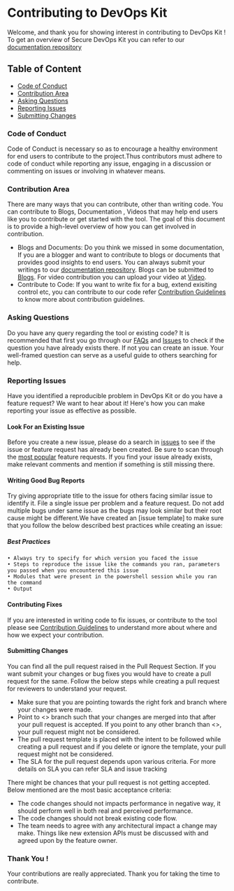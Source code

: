 # Contributing to DevOps Kit 

Welcome, and thank you for showing interest in contributing to DevOps Kit ! 
To get an overview of Secure DevOps Kit you can refer to our [documentation repository]( https://github.com/azsk/DevOpsKit-docs.)


## Table of Content
 * [Code of Conduct]()
 * [Contribution Area]()
 * [Asking Questions]()
 * [Reporting Issues]()
 * [Submitting Changes]()
	
	
### Code of Conduct

Code of Conduct is necessary so as to encourage a healthy environment for end users to contribute to the project.Thus contributors must adhere to code of conduct while reporting any issue, engaging in a discussion or commenting on issues or involving in whatever means.

### Contribution Area
There are many ways that you can contribute, other than writing code. You can contribute to Blogs, Documentation , Videos that may help end users like you to contribute or get started with the tool. The goal of this document is to provide a high-level overview of how you can get involved in contribution.
 * Blogs and Documents: Do you think we missed in some documentation, If you are a blogger and want to contribute to blogs or documents that provides good insights to end users.
  You can always submit your writings to our [documentation repository](https://github.com/azsk/DevOpsKit-docs). Blogs can be submitted to [Blogs](https://github.com/azsk/DevOpsKit-docs/tree/master/Blogs). For video contribution you can upload your video at [Video](https://github.com/azsk/DevOpsKit-docs/tree/master/Videos).
* Contribute to Code:  If you want to write fix for a bug, extend exisiting control etc, you can contribute to our code refer [Contribution Guidelines]() to know more about contribution guidelines. 


### Asking Questions

Do you have any query regarding the tool or existing code? It is recommended that first you go through our [FAQs](https://github.com/azsk/DevOpsKit-docs/tree/master/FAQs) and [Issues](https://github.com/azsk/DevOpsKit/issues) to check if the question you have already exists there. If not you can create an issue.
 Your well-framed question can serve as a useful guide to others searching for help.

### Reporting Issues

Have you identified a reproducible problem in DevOps Kit or do you have a feature request? We want to hear about it! Here's how you can make reporting your issue as effective as possible.

#### Look For an Existing Issue

Before you create a new issue, please do a search in [issues](https://github.com/azsk/DevOpsKit/issues) to see if the issue or feature request has already been created.
Be sure to scan through the [most popular]() feature requests.
If you find your issue already exists, make relevant comments and mention if something is still missing there.

#### Writing Good Bug Reports

 Try giving appropriate title to the issue for others facing similar issue to identify it. File a single issue per problem and a feature request. Do not add multiple bugs under same issue as the bugs may look similar but their root cause might be different.We have created an [issue template] to make sure that you follow the below described best practices while creating an issue:
##### Best Practices
	• Always try to specify for which version you faced the issue
	• Steps to reproduce the issue like the commands you ran, parameters you passed when you encountered this issue
	• Modules that were present in the powershell session while you ran the command
	• Output

#### Contributing Fixes

If you are interested in writing code to fix issues, or contribute to the tool
please see [Contribution Guidelines]() to understand more about where and how we expect your contribution.

#### Submitting Changes
You can find all the pull request raised in the Pull Request Section. If you want submit your changes or bug fixes you would have to create a pull request for the same. Follow the below steps while creating a pull request for reviewers to understand your request.
* Make sure that you are pointing towards the right fork and branch where your changes were made.
* Point to <> branch such that your changes are merged into that after your pull request is accepted. If you point to any other branch  than <>, your pull request might not be considered.
* The pull request template is placed with the intent to be followed while creating a pull request and if you delete or ignore the template, your pull request might not be considered.
* The SLA for the pull request depends upon various criteria. For more details on SLA you can refer SLA and issue tracking
	
There might be chances that your pull request is not getting accepted. Below mentioned are the most basic acceptance criteria: 
*  The code changes should not impacts performance in negative way, it should perform well in both real and perceived performance.
*  The code changes should not break existing code flow.
*  The team needs to agree with any architectural impact a change may make. Things like new extension APIs must be discussed with and agreed upon by the feature owner.


### Thank You !

Your contributions are really appreciated. Thank you for taking the time to contribute.
